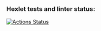 ### Hexlet tests and linter status:
[![Actions Status](https://github.com/Denisepta/frontend-project-44/workflows/hexlet-check/badge.svg)](https://github.com/Denisepta/frontend-project-44/actions)